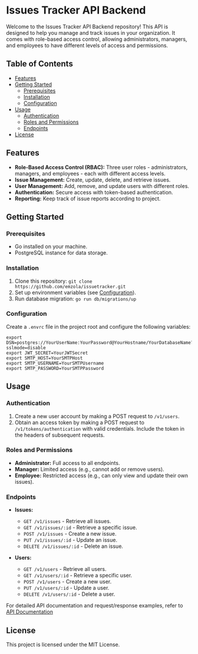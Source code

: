 # Issues Tracker API Backend

Welcome to the Issues Tracker API Backend repository! This API is designed to help you manage and track issues in your organization. It comes with role-based access control, allowing administrators, managers, and employees to have different levels of access and permissions.

## Table of Contents
- [Features](#features)
- [Getting Started](#getting-started)
  - [Prerequisites](#prerequisites)
  - [Installation](#installation)
  - [Configuration](#configuration)
- [Usage](#usage)
  - [Authentication](#authentication)
  - [Roles and Permissions](#roles-and-permissions)
  - [Endpoints](#endpoints)
- [License](#license)

## <a id="features"></a>Features
- **Role-Based Access Control (RBAC):** Three user roles - administrators, managers, and employees - each with different access levels.
- **Issue Management:** Create, update, delete, and retrieve issues.
- **User Management:** Add, remove, and update users with different roles.
- **Authentication:** Secure access with token-based authentication.
- **Reporting:** Keep track of issue reports according to project.

## <a id="getting-started"></a>Getting Started

### <a id="prerequisites"></a>Prerequisites
- Go installed on your machine.
- PostgreSQL instance for data storage.

### <a id="installation"></a>Installation
1. Clone this repository: `git clone https://github.com/emzola/issuetracker.git`
2. Set up environment variables (see [Configuration](#configuration)).
3. Run database migration: `go run db/migrations/up`

### <a id="configuration"></a>Configuration
Create a `.envrc` file in the project root and configure the following variables:
```.envrc
export DSN=postgres://YourUserName:YourPassword@YourHostname/YourDatabaseName?sslmode=disable
export JWT_SECRET=YourJWTSecret
export SMTP_HOST=YourSMTPHost
export SMTP_USERNAME=YourSMTPUsername
export SMTP_PASSWORD=YourSMTPPassword
```

## <a id="usage"></a>Usage

### <a id="authentication"></a>Authentication
1. Create a new user account by making a POST request to `/v1/users`.
2. Obtain an access token by making a POST request to `/v1/tokens/authentication` with valid credentials. Include the token in the headers of subsequent requests.

### <a id="roles-and-permissions"></a>Roles and Permissions
- **Administrator:** Full access to all endpoints.
- **Manager:** Limited access (e.g., cannot add or remove users).
- **Employee:** Restricted access (e.g., can only view and update their own issues).

### <a id="endpoints"></a>Endpoints
- **Issues:**
  - `GET /v1/issues` - Retrieve all issues.
  - `GET /v1/issues/:id` - Retrieve a specific issue.
  - `POST /v1/issues` - Create a new issue.
  - `PUT /v1/issues/:id` - Update an issue.
  - `DELETE /v1/issues/:id` - Delete an issue.
  
- **Users:**
  - `GET /v1/users` - Retrieve all users.
  - `GET /v1/users/:id` - Retrieve a specific user.
  - `POST /v1/users` - Create a new user.
  - `PUT /v1/users/:id` - Update a user.
  - `DELETE /v1/users/:id` - Delete a user.

For detailed API documentation and request/response examples, refer to [API Documentation](https://bibliotheca-api-dev-xfnt.4.us-1.fl0.io/api-docs)

## <a id="license"></a>License
This project is licensed under the MIT License.